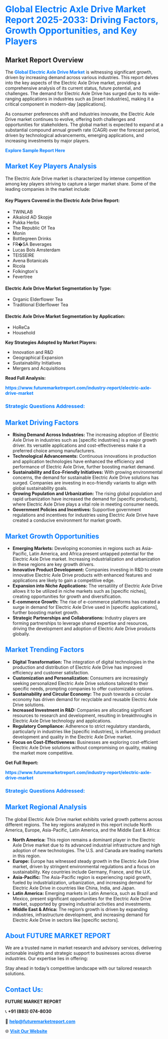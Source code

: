 <h1 style="color: #007BFF;">Global Electric Axle Drive Market Report 2025-2033: Driving Factors, Growth Opportunities, and Key Players</h1>

<section id="overview">
<h2>Market Report Overview</h2>
<p>The <a href="https://www.futuremarketreport.com/industry-report/electric-axle-drive-market" style="color: #007BFF; text-decoration: none;"><strong>Global Electric Axle Drive Market</strong></a> is witnessing significant growth, driven by increasing demand across various industries. This report delves into the key aspects of the Electric Axle Drive market, providing a comprehensive analysis of its current status, future potential, and challenges. The demand for Electric Axle Drive has surged due to its wide-ranging applications in industries such as [insert industries], making it a critical component in modern-day [applications].</p>
<p>As consumer preferences shift and industries innovate, the Electric Axle Drive market continues to evolve, offering both challenges and opportunities for stakeholders. The global market is expected to expand at a substantial compound annual growth rate (CAGR) over the forecast period, driven by technological advancements, emerging applications, and increasing investments by major players.</p>
</section>

<section id="overview">
<p><a href="https://www.futuremarketreport.com/request-sample/reportId=34509" style="color: #007BFF; text-decoration: none;"><strong>Explore Sample Report Here</strong></a></p>
</section>

<section id="key-players">
<h2 style="color: #007BFF;">Market Key Players Analysis</h2>
<p>The Electric Axle Drive market is characterized by intense competition among key players striving to capture a larger market share. Some of the leading companies in the market include:</p>
<h4>Key Players Covered in the Electric Axle Drive Report:</h4>
<ul><li>TWINLAB</li><li>Alkaloid AD Skopje</li><li>Pukka Herbs</li><li>The Republic Of Tea</li><li>Monin</li><li>Bottlegreen Drinks</li><li>FR�SA Beverages</li><li>Lucas Bols Amsterdam</li><li>TEISSEIRE</li><li>Avena Botanicals</li><li>Ricola</li><li>Folkington&#039;s</li><li>Fevertree</li></ul>
<h4>Electric Axle Drive Market Segmentation by Type:</h4>
<ul><li>Organic Elderflower Tea</li><li>Traditional Elderflower Tea</li></ul>

<h4>Electric Axle Drive Market Segmentation by Application:</h4>
<ul><li>HoReCa</li><li>Household</li></ul>
<p><strong>Key Strategies Adopted by Market Players:</strong></p>
<ul>
<li>Innovation and R&D</li>
<li>Geographical Expansion</li>
<li>Sustainability Initiatives</li>
<li>Mergers and Acquisitions</li>
</ul>
</section>

<section>
<p><strong>Read Full Analysis: </strong></p><a href="https://www.futuremarketreport.com/industry-report/electric-axle-drive-market" style="color: #007BFF; text-decoration: none;"><strong>https://www.futuremarketreport.com/industry-report/electric-axle-drive-market</strong></a>
<h3 style="color: #007BFF;">Strategic Questions Addressed:</h3>
</section>

<section id="driving-factors">
<h2 style="color: #007BFF;">Market Driving Factors</h2>
<ul>
<li><strong>Rising Demand Across Industries:</strong> The increasing adoption of Electric Axle Drive in industries such as [specific industries] is a major growth driver. Its versatile applications and cost-effectiveness make it a preferred choice among manufacturers.</li>
<li><strong>Technological Advancements:</strong> Continuous innovations in production and application technologies have enhanced the efficiency and performance of Electric Axle Drive, further boosting market demand.</li>
<li><strong>Sustainability and Eco-Friendly Initiatives:</strong> With growing environmental concerns, the demand for sustainable Electric Axle Drive solutions has surged. Companies are investing in eco-friendly variants to align with global sustainability goals.</li>
<li><strong>Growing Population and Urbanization:</strong> The rising global population and rapid urbanization have increased the demand for [specific products], where Electric Axle Drive plays a vital role in meeting consumer needs.</li>
<li><strong>Government Policies and Incentives:</strong> Supportive government regulations and incentives for industries using Electric Axle Drive have created a conducive environment for market growth.</li>
</ul>
</section>

<section id="growth-opportunities">
<h2 style="color: #007BFF;">Market Growth Opportunities</h2>
<ul>
<li><strong>Emerging Markets:</strong> Developing economies in regions such as Asia-Pacific, Latin America, and Africa present untapped potential for the Electric Axle Drive market. Increasing industrialization and urbanization in these regions are key growth drivers.</li>
<li><strong>Innovative Product Development:</strong> Companies investing in R&D to create innovative Electric Axle Drive products with enhanced features and applications are likely to gain a competitive edge.</li>
<li><strong>Expansion into Niche Applications:</strong> The versatility of Electric Axle Drive allows it to be utilized in niche markets such as [specific niches], creating opportunities for growth and diversification.</li>
<li><strong>E-commerce Growth:</strong> The rise of e-commerce platforms has created a surge in demand for Electric Axle Drive used in [specific applications], further boosting market growth.</li>
<li><strong>Strategic Partnerships and Collaborations:</strong> Industry players are forming partnerships to leverage shared expertise and resources, driving the development and adoption of Electric Axle Drive products globally.</li>
</ul>
</section>

<section id="trending-factors">
<h2 style="color: #007BFF;">Market Trending Factors</h2>
<ul>
<li><strong>Digital Transformation:</strong> The integration of digital technologies in the production and distribution of Electric Axle Drive has improved efficiency and customer satisfaction.</li>
<li><strong>Customization and Personalization:</strong> Consumers are increasingly seeking personalized Electric Axle Drive solutions tailored to their specific needs, prompting companies to offer customizable options.</li>
<li><strong>Sustainability and Circular Economy:</strong> The push towards a circular economy has driven demand for recyclable and reusable Electric Axle Drive solutions.</li>
<li><strong>Increased Investment in R&D:</strong> Companies are allocating significant resources to research and development, resulting in breakthroughs in Electric Axle Drive technology and applications.</li>
<li><strong>Regulatory Compliance:</strong> Adherence to strict regulatory standards, particularly in industries like [specific industries], is influencing product development and quality in the Electric Axle Drive market.</li>
<li><strong>Focus on Cost-Effectiveness:</strong> Businesses are exploring cost-efficient Electric Axle Drive solutions without compromising on quality, making the market more competitive.</li>
</ul>
</section>

<section>
<p><strong>Get Full Report: </strong></p><a href="https://www.futuremarketreport.com/industry-report/electric-axle-drive-market" style="color: #007BFF; text-decoration: none;"><strong>https://www.futuremarketreport.com/industry-report/electric-axle-drive-market</strong></a>
<h3 style="color: #007BFF;">Strategic Questions Addressed:</h3>
</section>


<section id="regional-analysis">
<h2 style="color: #007BFF;">Market Regional Analysis</h2>
<p>The global Electric Axle Drive market exhibits varied growth patterns across different regions. The key regions analyzed in this report include North America, Europe, Asia-Pacific, Latin America, and the Middle East & Africa:</p>
<ul>
<li><strong>North America:</strong> This region remains a dominant player in the Electric Axle Drive market due to its advanced industrial infrastructure and high adoption of new technologies. The U.S. and Canada are leading markets in this region.</li>
<li><strong>Europe:</strong> Europe has witnessed steady growth in the Electric Axle Drive market, driven by stringent environmental regulations and a focus on sustainability. Key countries include Germany, France, and the U.K.</li>
<li><strong>Asia-Pacific:</strong> The Asia-Pacific region is experiencing rapid growth, fueled by industrialization, urbanization, and increasing demand for Electric Axle Drive in countries like China, India, and Japan.</li>
<li><strong>Latin America:</strong> Emerging markets in Latin America, such as Brazil and Mexico, present significant opportunities for the Electric Axle Drive market, supported by growing industrial activities and investments.</li>
<li><strong>Middle East & Africa:</strong> The region’s growth is driven by expanding industries, infrastructure development, and increasing demand for Electric Axle Drive in sectors like [specific sectors].</li>
</ul>
</section>

<footer>
<h2 style="color: #007BFF;">About FUTURE MARKET REPORT</h2>
<p>We are a trusted name in market research and advisory services, delivering actionable insights and strategic support to businesses across diverse industries. Our expertise lies in offering:</p>

<p>Stay ahead in today’s competitive landscape with our tailored research solutions.</p>

<h2 style="color: #007BFF;">Contact Us:</h2>
<p><strong>FUTURE MARKET REPORT</strong></p>
<p>📞 <strong>+91 (883) 074-8030</strong></p>
<p>📧 <strong><a href="mailto:help@futuremarketreport.com" style="color: #007BFF;">help@futuremarketreport.com</a></strong></p>
<p>🌐 <strong><a href="https://www.futuremarketreport.com/" style="color: #007BFF;">Visit Our Website</a></strong></p>
</footer>